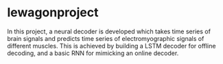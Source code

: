 # lewagonproject
 In this project, a neural decoder is developed which takes time series of brain signals and predicts time series of electromyographic signals of different muscles. This is achieved by building a LSTM decoder for offline decoding, and a basic RNN for mimicking an online decoder.
